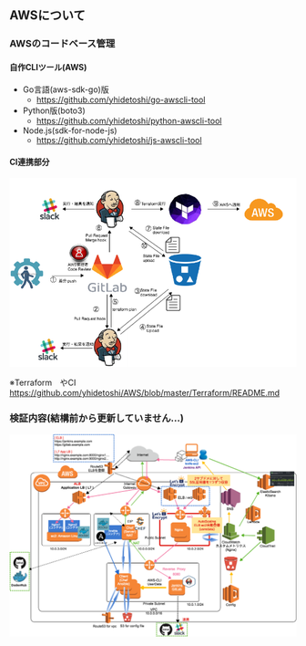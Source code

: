 ## AWSについて

### AWSのコードベース管理

#### 自作CLIツール(AWS)
- Go言語(aws-sdk-go)版
  - https://github.com/yhidetoshi/go-awscli-tool
- Python版(boto3)
  - https://github.com/yhidetoshi/python-awscli-tool
- Node.js(sdk-for-node-js)
  - https://github.com/yhidetoshi/js-awscli-tool

#### CI連携部分
![Alt Text](https://github.com/yhidetoshi/Pictures/blob/master/Terraform/terrafom-ci-slack.png)

※Terraform　やCI
https://github.com/yhidetoshi/AWS/blob/master/Terraform/README.md

### 検証内容(結構前から更新していません...)
![Alt Text](https://github.com/yhidetoshi/Pictures/raw/master/aws/aws-fig990.png)


